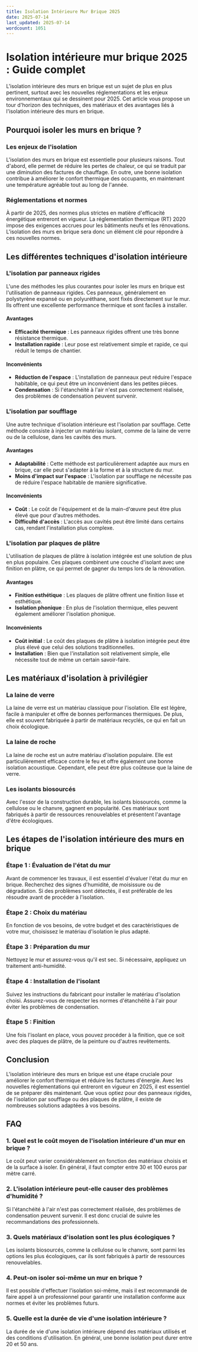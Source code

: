 ```yaml
---
title: Isolation Intérieure Mur Brique 2025
date: 2025-07-14
last_updated: 2025-07-14
wordcount: 1051
---
```


# Isolation intérieure mur brique 2025 : Guide complet

L'isolation intérieure des murs en brique est un sujet de plus en plus pertinent, surtout avec les nouvelles réglementations et les enjeux environnementaux qui se dessinent pour 2025. Cet article vous propose un tour d'horizon des techniques, des matériaux et des avantages liés à l'isolation intérieure des murs en brique.

## Pourquoi isoler les murs en brique ?

### Les enjeux de l'isolation

L'isolation des murs en brique est essentielle pour plusieurs raisons. Tout d'abord, elle permet de réduire les pertes de chaleur, ce qui se traduit par une diminution des factures de chauffage. En outre, une bonne isolation contribue à améliorer le confort thermique des occupants, en maintenant une température agréable tout au long de l'année.

### Réglementations et normes

À partir de 2025, des normes plus strictes en matière d'efficacité énergétique entreront en vigueur. La réglementation thermique (RT) 2020 impose des exigences accrues pour les bâtiments neufs et les rénovations. L'isolation des murs en brique sera donc un élément clé pour répondre à ces nouvelles normes.

## Les différentes techniques d'isolation intérieure

### L'isolation par panneaux rigides

L'une des méthodes les plus courantes pour isoler les murs en brique est l'utilisation de panneaux rigides. Ces panneaux, généralement en polystyrène expansé ou en polyuréthane, sont fixés directement sur le mur. Ils offrent une excellente performance thermique et sont faciles à installer.

#### Avantages

- **Efficacité thermique** : Les panneaux rigides offrent une très bonne résistance thermique.
- **Installation rapide** : Leur pose est relativement simple et rapide, ce qui réduit le temps de chantier.

#### Inconvénients

- **Réduction de l'espace** : L'installation de panneaux peut réduire l'espace habitable, ce qui peut être un inconvénient dans les petites pièces.
- **Condensation** : Si l'étanchéité à l'air n'est pas correctement réalisée, des problèmes de condensation peuvent survenir.

### L'isolation par soufflage

Une autre technique d'isolation intérieure est l'isolation par soufflage. Cette méthode consiste à injecter un matériau isolant, comme de la laine de verre ou de la cellulose, dans les cavités des murs.

#### Avantages

- **Adaptabilité** : Cette méthode est particulièrement adaptée aux murs en brique, car elle peut s'adapter à la forme et à la structure du mur.
- **Moins d'impact sur l'espace** : L'isolation par soufflage ne nécessite pas de réduire l'espace habitable de manière significative.

#### Inconvénients

- **Coût** : Le coût de l'équipement et de la main-d'œuvre peut être plus élevé que pour d'autres méthodes.
- **Difficulté d'accès** : L'accès aux cavités peut être limité dans certains cas, rendant l'installation plus complexe.

### L'isolation par plaques de plâtre

L'utilisation de plaques de plâtre à isolation intégrée est une solution de plus en plus populaire. Ces plaques combinent une couche d'isolant avec une finition en plâtre, ce qui permet de gagner du temps lors de la rénovation.

#### Avantages

- **Finition esthétique** : Les plaques de plâtre offrent une finition lisse et esthétique.
- **Isolation phonique** : En plus de l'isolation thermique, elles peuvent également améliorer l'isolation phonique.

#### Inconvénients

- **Coût initial** : Le coût des plaques de plâtre à isolation intégrée peut être plus élevé que celui des solutions traditionnelles.
- **Installation** : Bien que l'installation soit relativement simple, elle nécessite tout de même un certain savoir-faire.

## Les matériaux d'isolation à privilégier

### La laine de verre

La laine de verre est un matériau classique pour l'isolation. Elle est légère, facile à manipuler et offre de bonnes performances thermiques. De plus, elle est souvent fabriquée à partir de matériaux recyclés, ce qui en fait un choix écologique.

### La laine de roche

La laine de roche est un autre matériau d'isolation populaire. Elle est particulièrement efficace contre le feu et offre également une bonne isolation acoustique. Cependant, elle peut être plus coûteuse que la laine de verre.

### Les isolants biosourcés

Avec l'essor de la construction durable, les isolants biosourcés, comme la cellulose ou le chanvre, gagnent en popularité. Ces matériaux sont fabriqués à partir de ressources renouvelables et présentent l'avantage d'être écologiques.

## Les étapes de l'isolation intérieure des murs en brique

### Étape 1 : Évaluation de l'état du mur

Avant de commencer les travaux, il est essentiel d'évaluer l'état du mur en brique. Recherchez des signes d'humidité, de moisissure ou de dégradation. Si des problèmes sont détectés, il est préférable de les résoudre avant de procéder à l'isolation.

### Étape 2 : Choix du matériau

En fonction de vos besoins, de votre budget et des caractéristiques de votre mur, choisissez le matériau d'isolation le plus adapté.

### Étape 3 : Préparation du mur

Nettoyez le mur et assurez-vous qu'il est sec. Si nécessaire, appliquez un traitement anti-humidité.

### Étape 4 : Installation de l'isolant

Suivez les instructions du fabricant pour installer le matériau d'isolation choisi. Assurez-vous de respecter les normes d'étanchéité à l'air pour éviter les problèmes de condensation.

### Étape 5 : Finition

Une fois l'isolant en place, vous pouvez procéder à la finition, que ce soit avec des plaques de plâtre, de la peinture ou d'autres revêtements.

## Conclusion

L'isolation intérieure des murs en brique est une étape cruciale pour améliorer le confort thermique et réduire les factures d'énergie. Avec les nouvelles réglementations qui entreront en vigueur en 2025, il est essentiel de se préparer dès maintenant. Que vous optiez pour des panneaux rigides, de l'isolation par soufflage ou des plaques de plâtre, il existe de nombreuses solutions adaptées à vos besoins.

## FAQ

### 1. Quel est le coût moyen de l'isolation intérieure d'un mur en brique ?

Le coût peut varier considérablement en fonction des matériaux choisis et de la surface à isoler. En général, il faut compter entre 30 et 100 euros par mètre carré.

### 2. L'isolation intérieure peut-elle causer des problèmes d'humidité ?

Si l'étanchéité à l'air n'est pas correctement réalisée, des problèmes de condensation peuvent survenir. Il est donc crucial de suivre les recommandations des professionnels.

### 3. Quels matériaux d'isolation sont les plus écologiques ?

Les isolants biosourcés, comme la cellulose ou le chanvre, sont parmi les options les plus écologiques, car ils sont fabriqués à partir de ressources renouvelables.

### 4. Peut-on isoler soi-même un mur en brique ?

Il est possible d'effectuer l'isolation soi-même, mais il est recommandé de faire appel à un professionnel pour garantir une installation conforme aux normes et éviter les problèmes futurs.

### 5. Quelle est la durée de vie d'une isolation intérieure ?

La durée de vie d'une isolation intérieure dépend des matériaux utilisés et des conditions d'utilisation. En général, une bonne isolation peut durer entre 20 et 50 ans.